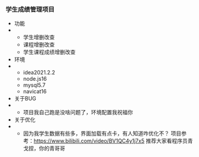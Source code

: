 ### 学生成绩管理项目
* 功能
* * 学生增删改查
  * 课程增删改查
  * 学生课程成绩增删改查
* 环境
* * idea2021.2.2
  * node.js16
  * mysql5.7
  * navicat16
* 关于BUG
* * 项目我自己跑是没啥问题了，环境配置我祝福你
* 关于优化
* * 因为我学生数据有些多，界面加载有点卡，有人知道咋优化不？
项目参考：https://www.bilibili.com/video/BV1QC4y1j7x5
推荐大家看程序员青戈捏，你的青哥哥
